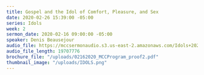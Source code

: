```yaml
---
title: Gospel and the Idol of Comfort, Pleasure, and Sex
date: 2020-02-26 15:39:00 -05:00
series: Idols
week: 2
sermon_date: 2020-02-16 09:00:00 -05:00
speaker: Denis Beausejour
audio_file: https://mccsermonaudio.s3.us-east-2.amazonaws.com/Idols+2020/Week+2_Gospel+and+The+Idol+of+Comfort%2C+Pleasure+and+Sex.lite.mp3
audio_file_length: 19707776
brochure_file: "/uploads/02162020_MCCProgram_proof2.pdf"
thumbnail_image: "/uploads/IDOLS.png"
---
```


